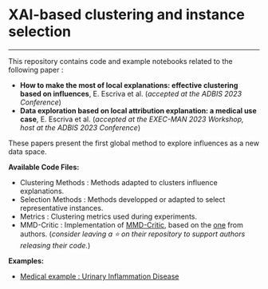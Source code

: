 # XAI-based clustering and instance selection
---

This repository contains code and example notebooks related to the following paper :
- **How to make the most of local explanations: effective clustering based on influences**, E. Escriva et al. (*accepted at the ADBIS 2023 Conference*)
- **Data exploration based on local attribution explanation: a medical use case**, E. Escriva et al. (*accepted at the EXEC-MAN 2023 Workshop, host at the ADBIS 2023 Conference*)

These papers present the first global method to explore influences as a new data space.

**Available Code Files:**
- Clustering Methods : Methods adapted to clusters influence explanations.
- Selection Methods : Methods developped or adapted to select representative instances.
- Metrics : Clustering metrics used during experiments.
- MMD-Critic :  Implementation of [MMD-Critic](https://proceedings.neurips.cc/paper/2016/hash/5680522b8e2bb01943234bce7bf84534-Abstract.html), based on the [one](https://github.com/BeenKim/MMD-critic) from authors. (*consider leaving a :star: on their repository to support authors releasing their code.*)

**Examples:**
- [Medical example : Urinary Inflammation Disease](https://github.com/kaduceo/XAI-based-instance-selection/blob/main/medical_example_aiub.ipynb)
